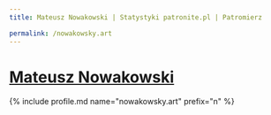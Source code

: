 ```yaml
---
title: Mateusz Nowakowski | Statystyki patronite.pl | Patromierz

permalink: /nowakowsky.art
---
```


# [Mateusz Nowakowski](https://patronite.pl/nowakowsky.art)

{% include profile.md name="nowakowsky.art" prefix="n" %}
